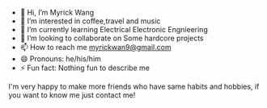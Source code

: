 - 👋 Hi, I’m Myrick Wang
- 👀 I’m interested in coffee,travel and music
- 🌱 I’m currently learning Electrical Electronic Engnieering
- 💞️ I’m looking to collaborate on Some hardcore projects
- 📫 How to reach me myrickwan9@gmail.com
- 😄 Pronouns: he/his/him
- ⚡ Fun fact: Nothing fun to describe me


I'm very happy to make more friends who have same habits and hobbies, if you want to know me just contact me!


<!---
rickkwang/rickkwang is a ✨ special ✨ repository because its `README.md` (this file) appears on your GitHub profile.
You can click the Preview link to take a look at your changes.
--->
